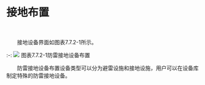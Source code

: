 

# 接地布置
<br/>

&emsp;&emsp;接地设备界面如图表7.7.2-1所示。

:-: ![](images/447.png)
图表7.7.2-1防雷接地设备布置

&emsp;&emsp;防雷接地设备布置设备类型可以分为避雷设施和接地设施，用户可以在设备库制定特殊的防雷接地设备。